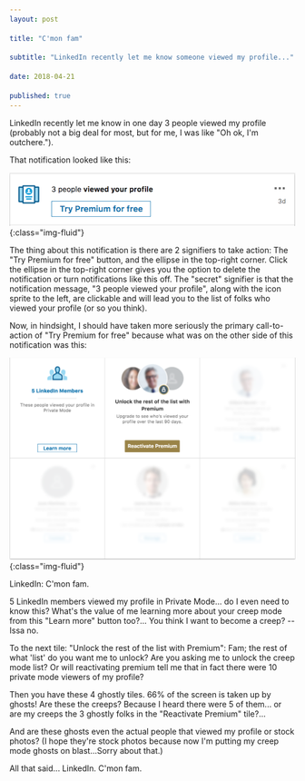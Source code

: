 ```yaml
---
layout: post

title: "C'mon fam"

subtitle: "LinkedIn recently let me know someone viewed my profile..."

date: 2018-04-21

published: true
---
```


LinkedIn recently let me know in one day 3 people viewed my profile (probably not a big deal for most, but for me, I was like "Oh ok, I'm outchere.").

That notification looked like this:

![3 people viewed your profile](/assets/blog/3-people-viewed.png){:class="img-fluid"}

The thing about this notification is there are 2 signifiers to take action: The "Try Premium for free" button, and the ellipse in the top-right corner. Click the ellipse in the top-right corner gives you the option to delete the notification or turn notifications like this off. The "secret" signifier is that the notification message, "3 people viewed your profile", along with the icon sprite to the left, are clickable and will lead you to the list of folks who viewed your profile (or so you think).

Now, in hindsight, I should have taken more seriously the primary call-to-action of "Try Premium for free" because what was on the other side of this notification was this:

![who viewed your profile](/assets/blog/who-viewed.png){:class="img-fluid"}

LinkedIn: C'mon fam.

5 LinkedIn members viewed my profile in Private Mode... do I even need to know this? What's the value of me learning more about your creep mode from this "Learn more" button too?... You think I want to become a creep? -- Issa no.

To the next tile: "Unlock the rest of the list with Premium": Fam; the rest of what 'list' do you want me to unlock? Are you asking me to unlock the creep mode list? Or will reactivating premium tell me that in fact there were 10 private mode viewers of my profile?

Then you have these 4 ghostly tiles. 66% of the screen is taken up by ghosts! Are these the creeps? Because I heard there were 5 of them... or are my creeps the 3 ghostly folks in the "Reactivate Premium" tile?...

And are these ghosts even the actual people that viewed my profile or stock photos? (I hope they're stock photos because now I'm putting my creep mode ghosts on blast...Sorry about that.)

All that said... LinkedIn. C'mon fam. 
